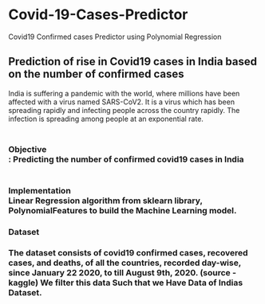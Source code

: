 # Covid-19-Cases-Predictor
Covid19 Confirmed cases Predictor using Polynomial Regression

<h2>Prediction of rise in Covid19 cases in India based on the number of confirmed cases</h2>
<p>India is suffering a pandemic with the world, where millions have been affected with a virus named SARS-CoV2. 
It is a virus which has been spreading rapidly and infecting people across the country rapidly. 
The infection is spreading among people at an exponential rate.</p>



<h3><br><strong>Objective</strong></br>: Predicting the number of confirmed covid19 cases in India</h3>

<h3><br>Implementation</br>  Linear Regression algorithm from sklearn library, PolynomialFeatures to build the Machine Learning model. </h3>

<h3><l>Dataset</l><h3>
 <p>The dataset consists of covid19 confirmed cases, recovered cases, and deaths, of all the countries, recorded day-wise, since January 22 2020, to till August 9th, 2020.  (source - kaggle)
  We filter this data Such that we Have Data of Indias Dataset.</p>
  
 
  
